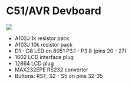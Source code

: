 # C51/AVR Devboard 

<img src="at89_devboard.png" with="200">
 
* A102J 1k resistor pack
* A103J 10k resistor pack
* D1 - D8 LED on 8051 P3.1 - P3.8 (pins 20 - 27)
* 1602 LCD interface plug
* 12864 LCD plug
* MAX232EPE RS232 converter
* Buttons: RST, S2 - S5 on pins 32-35
